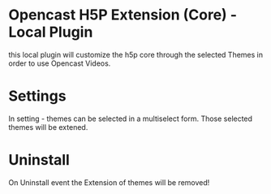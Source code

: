# Opencast H5P Extension (Core) - Local Plugin
this local plugin will customize the h5p core through the selected Themes in order to use Opencast Videos.
# Settings
In setting - themes can be selected in a multiselect form. Those selected themes will be extened.
# Uninstall
On Uninstall event the Extension of themes will be removed!